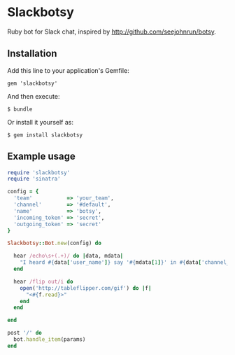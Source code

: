 # Slackbotsy

Ruby bot for Slack chat, inspired by http://github.com/seejohnrun/botsy.

## Installation

Add this line to your application's Gemfile:

    gem 'slackbotsy'

And then execute:

    $ bundle

Or install it yourself as:

    $ gem install slackbotsy

## Example usage

```ruby
require 'slackbotsy'
require 'sinatra'

config = {
  'team'           => 'your_team',
  'channel'        => '#default',
  'name'           => 'botsy',
  'incoming_token' => 'secret',
  'outgoing_token' => 'secret'
}

Slackbotsy::Bot.new(config) do

  hear /echo\s+(.+)/ do |data, mdata|
    "I heard #{data['user_name']} say '#{mdata[1]}' in #{data['channel_name']}"
  end

  hear /flip out/i do
    open('http://tableflipper.com/gif') do |f|
      "<#{f.read}>"
    end
  end

end

post '/' do
  bot.handle_item(params)
end
```
